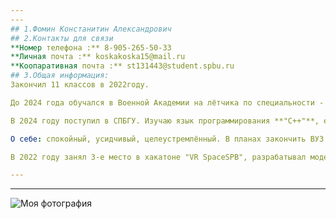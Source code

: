 ```yaml
---
---
## 1.Фомин Констанитин Александрович
## 2.Контакты для связи
**Номер телефона :** 8-905-265-50-33
**Личная почта :** koskakoska15@mail.ru
**Коопаративная почта :** st131443@student.spbu.ru
## 3.Общая информация:
Закончил 11 классов в 2022году.

До 2024 года обучался в Военной Академии на лётчика по специальности - "Вертолёт"

В 2024 году поступил в СПБГУ. Изучаю язык программирования **"C++"**, есть базовые знания языка - **"Python"**

О себе: спокойный, усидчивый, целеустремлённый. В планах закончить ВУЗ и уйти в GameDev.

В 2022 году занял 3-е место в хакатоне "VR SpaceSPB", разрабатывал модели в "Blender".

---
```

---

![**Моя фотография**](https://i.imgur.com/bVlyXu4.jpeg)
